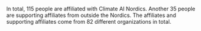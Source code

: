 In total, 115 people are affiliated with Climate AI Nordics. Another 35 people are supporting affiliates from outside the Nordics. The affiliates and supporting affiliates come from 82 different organizations in total.
